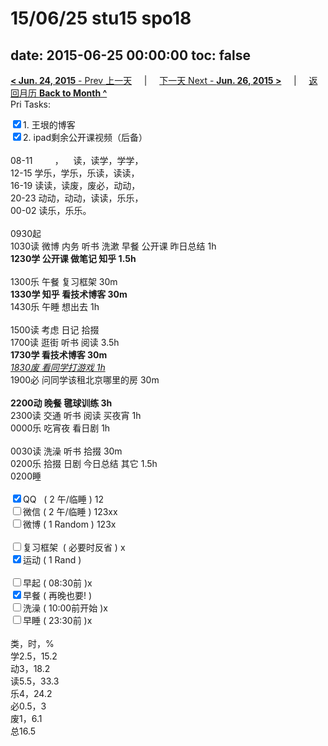 # 15/06/25 stu15 spo18

date: 2015-06-25 00:00:00
toc: false
---
[**< Jun. 24, 2015** - Prev 上一天](/lifelogs/2015/06/d24.md) &nbsp; &nbsp; | &nbsp; &nbsp; [下一天 Next - **Jun. 26, 2015 >**](/lifelogs/2015/06/d26.md) &nbsp; &nbsp; |  &nbsp; &nbsp; [返回月历 **Back to Month ^**](/lifelogs/2015/06/index.md)
<br/>Pri Tasks:</strong></div>	<div><input type="checkbox" checked="true" />1. 王垠的博客</div>	<div><input type="checkbox" checked="true" />2. ipad剩余公开课视频（后备）<br/></div>	<div><br clear="none"/></div>	<div>08-11         ，    读，读学，学学，</div>	<div>12-15 学乐，学乐，乐读，读读，</div>	<div>16-19 读读，读废，废必，动动，</div>	<div>20-23 动动，动动，读读，乐乐，</div><div>00-02 读乐，乐乐。</div>	<div><br clear="none"/></div>	<div>0930起</div>	<div>1030读 微博 内务 听书 洗漱 早餐 公开课 昨日总结 1h</div>	<div><strong>1230学 公开课 做笔记 知乎 1.5h</strong></div>	<div><br/></div>	<div>1300乐 午餐 复习框架 30m</div>	<div><strong>1330学 知乎 看技术博客 30m</strong></div>	<div>1430乐 午睡 想出去 1h</div>	<div><br/></div>	<div>1500读 考虑 日记 拾掇</div>	<div>1700读 逛街 听书 阅读 3.5h</div>	<div><b>1730学 看技术博客 30m</b></div>	<div><i><u>1830废 看同学打游戏 1h</u></i></div>	<div>1900必 问同学该租北京哪里的房 30m</div>	<div><br/></div>	<div><strong>2200动 晚餐 毽球训练 3h</strong></div>	<div>2300读 交通 听书 阅读 买夜宵 1h</div>	<div>0000乐 吃宵夜 看日剧 1h</div>	<div><br/></div>	<div>0030读 洗澡 听书 拾掇 30m</div>	<div>0200乐 拾掇 日剧 今日总结 其它 1.5h</div>	<div>0200睡</div>	<div><br clear="none"/></div>	<div><input type="checkbox" checked="true" />QQ   ( 2 午/临睡 ) 12</div>	<div><input type="checkbox" />微信 ( 2 午/临睡 ) 123xx</div>	<div><input type="checkbox" />微博 ( 1 Random ) 123x</div>	<div><br clear="none"/></div>	<div>		<div>			<div><input type="checkbox" />复习框架  ( 必要时反省 ) x</div>		</div>		<div><input type="checkbox" checked="true" />运动 ( 1 Rand ) </div>		<div><br/></div>		<div><input type="checkbox" />早起 ( 08:30前 )x</div>		<div><input type="checkbox" checked="true" />早餐 ( 再晚也要! )</div>		<div><input type="checkbox" />洗澡 ( 10:00前开始 )x<br/></div>	</div>	<div><input type="checkbox" />早睡 ( 23:30前 )x</div>	<div>		<div><br clear="none"/></div>类，时，%<br clear="none"/>学2.5，15.2<br clear="none"/>动3，18.2<br clear="none"/>读5.5，33.3<br clear="none"/>乐4，24.2<br clear="none"/>必0.5，3<br clear="none"/>废1，6.1<br clear="none"/>总16.5</div>

